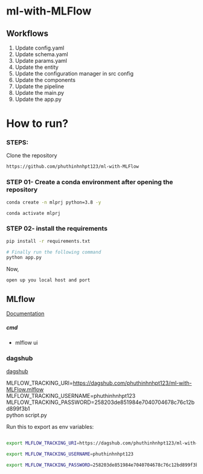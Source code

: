 # ml-with-MLFlow

## Workflows

1. Update config.yaml
2. Update schema.yaml
3. Update params.yaml
4. Update the entity
5. Update the configuration manager in src config
6. Update the components
7. Update the pipeline
8. Update the main.py
9. Update the app.py



# How to run?
### STEPS:

Clone the repository

```bash
https://github.com/phuthinhnhpt123/ml-with-MLFlow
```
### STEP 01- Create a conda environment after opening the repository

```bash
conda create -n mlprj python=3.8 -y
```

```bash
conda activate mlprj
```


### STEP 02- install the requirements
```bash
pip install -r requirements.txt
```


```bash
# Finally run the following command
python app.py
```

Now,
```bash
open up you local host and port
```



## MLflow

[Documentation](https://mlflow.org/docs/latest/index.html)


##### cmd
- mlflow ui

### dagshub
[dagshub](https://dagshub.com/)

MLFLOW_TRACKING_URI=https://dagshub.com/phuthinhnhpt123/ml-with-MLFlow.mlflow \
MLFLOW_TRACKING_USERNAME=phuthinhnhpt123 \
MLFLOW_TRACKING_PASSWORD=258203de851984e7040704678c76c12bd899f3b1 \
python script.py

Run this to export as env variables:

```bash

export MLFLOW_TRACKING_URI=https://dagshub.com/phuthinhnhpt123/ml-with-MLFlow.mlflow

export MLFLOW_TRACKING_USERNAME=phuthinhnhpt123 

export MLFLOW_TRACKING_PASSWORD=258203de851984e7040704678c76c12bd899f3b1

```
